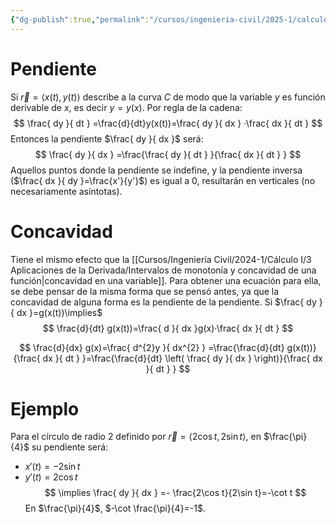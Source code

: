 ```yaml
---
{"dg-publish":true,"permalink":"/cursos/ingenieria-civil/2025-1/calculo-iii/1-funciones-vectoriales/pendiente-y-concavidad-de-una-curva-parametrica/","tags":["I1MAT1630"]}
---
```


# Pendiente
Si $\vec{r}=\langle x(t), y(t) \rangle$ describe a la curva $C$ de modo que la variable $y$ es función derivable de $x$, es decir $y=y(x)$. Por regla de la cadena:
$$
\frac{ dy }{ dt } =\frac{d}{dt}y(x(t))=\frac{ dy }{ dx } ·\frac{ dx }{ dt } 
$$
Entonces la pendiente $\frac{ dy }{ dx }$ será:
$$
\frac{ dy }{ dx } =\frac{\frac{ dy }{ dt } }{\frac{ dx }{ dt } }
$$
Aquellos puntos donde la pendiente se indefine, y la pendiente inversa ($\frac{ dx }{ dy }=\frac{x'}{y'}$) es igual a $0$, resultarán en verticales (no necesariamente asíntotas). 
# Concavidad
Tiene el mismo efecto que la [[Cursos/Ingeniería Civil/2024-1/Cálculo I/3 Aplicaciones de la Derivada/Intervalos de monotonía y concavidad de una función\|concavidad en una variable]]. Para obtener una ecuación para ella, se debe pensar de la misma forma que se pensó antes, ya que la concavidad de alguna forma es la pendiente de la pendiente.
Si $\frac{ dy }{ dx }=g(x(t))\implies$
$$
\frac{d}{dt} g(x(t))=\frac{ d }{ dx }g(x)·\frac{ dx }{ dt }  
$$

$$
\frac{d}{dx} g(x)=\frac{ d^{2}y }{ dx^{2} } =\frac{\frac{d}{dt} g(x(t))}{\frac{ dx }{ dt } }=\frac{\frac{d}{dt} \left( \frac{ dy }{ dx }  \right)}{\frac{ dx }{ dt } }
$$
# Ejemplo
Para el círculo de radio 2 definido por $\vec{r}=\langle 2\cos t , 2\sin t\rangle$, en $\frac{\pi}{4}$ su pendiente será:
- $x'(t)=-2\sin t$
- $y'(t)=2\cos t$
$$
\implies \frac{ dy }{ dx } =- \frac{2\cos t}{2\sin t}=-\cot t
$$
En $\frac{\pi}{4}$, $-\cot \frac{\pi}{4}=-1$.


